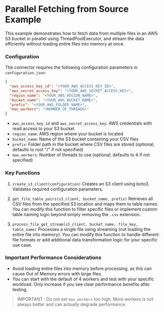 # Parallel Fetching from Source Example

This example demonstrates how to fetch data from multiple files in an AWS S3 bucket in parallel using ThreadPoolExecutor, and stream the data efficiently without loading entire files into memory at once.

### Configuration

The connector requires the following configuration parameters in `configuration.json`:

```json
{
  "aws_access_key_id": "<YOUR_AWS_ACCESS_KEY_ID>",
  "aws_secret_access_key": "<YOUR_AWS_SECRET_ACCESS_KEY>",
  "region_name": "<YOUR_AWS_REGION_NAME>",
  "bucket_name": "<YOUR_AWS_BUCKET_NAME>",
  "prefix": "<YOUR_AWS_FOLDER_NAME>",
  "max_workers": "<NUMBER_OF_THREADS>"
}
```

- `aws_access_key_id` and `aws_secret_access_key`: AWS credentials with read access to your S3 bucket
- `region_name`: AWS region where your bucket is located
- `bucket_name`: Name of the S3 bucket containing your CSV files
- `prefix`: Folder path in the bucket where CSV files are stored (optional, defaults to root "/" if not specified)
- `max_workers`: Number of threads to use (optional, defaults to 4 if not specified)

### Key Functions

1. `create_s3_client(configuration)`
Creates an S3 client using boto3. Validates required configuration parameters.

2. `get_file_table_pairs(s3_client, bucket_name, prefix)`
Retrieves all CSV files from the specified S3 location and maps them to table names. You can modify this function to filter specific files or implement custom table naming logic beyond simply removing the `.csv` extension.

3. `process_file_get_stream(s3_client, bucket_name, file_key, table_name)`
Processes a single file using streaming (not loading the entire file into memory). You can modify this function to handle different file formats or add additional data transformation logic for your specific use case.

### Important Performance Considerations

- Avoid loading entire files into memory before processing, as this can cause Out of Memory errors with large files.
- You can start with the default of 4 workers and test with your specific workload. Only increase if you see clear performance benefits after testing.

> IMPORTANT : Do not set `max_workers` too high. More workers is not always better and can actually degrade performance.